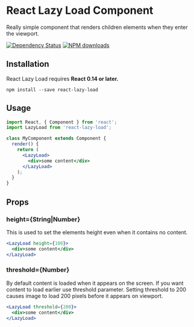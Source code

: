 React Lazy Load Component
=========================

Really simple component that renders children elements when they enter the viewport.

[![Dependency Status](https://david-dm.org/loktar00/react-lazy-load.svg?style=flat-square)](https://david-dm.org/loktar00/react-lazy-load)
[![NPM downloads](https://img.shields.io/npm/dm/react-lazy-load.svg?style=flat-square)](https://www.npmjs.com/package/react-lazy-load)

## Installation
React Lazy Load requires **React 0.14 or later.**

```
npm install --save react-lazy-load
```

## Usage

```jsx
import React, { Component } from 'react';
import LazyLoad from 'react-lazy-load';

class MyComponent extends Component {
  render() {
    return (
      <LazyLoad>
        <div>some content</div>
      </LazyLoad>
    );
  }
}
```

## Props

### height={String|Number}

This is used to set the elements height even when it contains no content.

```jsx
<LazyLoad height={100}>
  <div>some content</div>
</LazyLoad>
```

### threshold={Number}

By default content is loaded when it appears on the screen. If you want content to load earlier use threshold parameter. Setting threshold to 200 causes image to load 200 pixels before it appears on viewport.

```jsx
<LazyLoad threshold={200}>
  <div>some content</div>
</LazyLoad>
```
